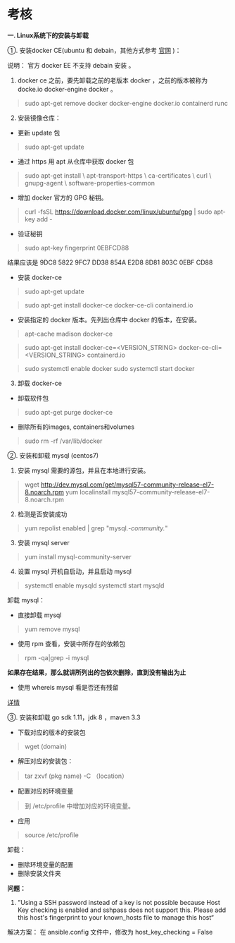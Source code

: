 考核
===
**一. Linux系统下的安装与卸载** 

①. 安装docker CE(ubuntu 和 debain，其他方式参考 [官网](https://docs.docker.com/install/) )：

说明： 官方 docker EE 不支持 debain 安装 。

1. docker ce 之前，要先卸载之前的老版本 docker ，之前的版本被称为 docke.io docker-engine docker 。

> sudo apt-get remove docker docker-engine docker.io containerd runc

2. 安装镜像仓库：

- 更新 update 包

> sudo apt-get update

- 通过 https 用 apt 从仓库中获取 docker 包

>   sudo apt-get install \\
    apt-transport-https \\
    ca-certificates \\
    curl \\
    gnupg-agent \\
    software-properties-common

- 增加 docker 官方的 GPG 秘钥。

> curl -fsSL https://download.docker.com/linux/ubuntu/gpg | sudo apt-key add -

- 验证秘钥 

> sudo apt-key fingerprint 0EBFCD88

结果应该是 9DC8 5822 9FC7 DD38 854A E2D8 8D81 803C 0EBF CD88

- 安装 docker-ce 

> sudo apt-get update

> sudo apt-get install docker-ce docker-ce-cli containerd.io

- 安装指定的 docker 版本。先列出仓库中 docker 的版本，在安装。

> apt-cache madison docker-ce

> sudo apt-get install docker-ce=<VERSION_STRING> docker-ce-cli=<VERSION_STRING> containerd.io

> sudo systemctl enable docker 
> sudo systemctl start docker 

3. 卸载 docker-ce 

- 卸载软件包

> sudo apt-get purge docker-ce

- 删除所有的images, containers和volumes

> sudo rm -rf /var/lib/docker

②. 安装和卸载 mysql (centos7)

1. 安装 mysql 需要的源包，并且在本地进行安装。

> wget http://dev.mysql.com/get/mysql57-community-release-el7-8.noarch.rpm
> yum localinstall mysql57-community-release-el7-8.noarch.rpm

2. 检测是否安装成功

> yum repolist enabled | grep "mysql.*-community.*"

3. 安装 mysql server

> yum install mysql-community-server

4. 设置 mysql 开机自启动，并且启动 mysql

> systemctl enable mysqld
> systemctl start mysqld

卸载 mysql：

- 直接卸载 mysql 

> yum remove mysql

- 使用 rpm 查看，安装中所存在的依赖包

> rpm -qa|grep -i mysql

**如果存在结果，那么就讲所列出的包依次删除，直到没有输出为止**

- 使用 whereis mysql 看是否还有残留

[详情](http://blog.csdn.net/xyang81/article/details/51759200)

③. 安装和卸载 go sdk 1.11，jdk 8 ，maven 3.3 

- 下载对应的版本的安装包 

> wget (domain)

- 解压对应的安装包：

> tar zxvf (pkg name) -C （location）

- 配置对应的环境变量

> 到 /etc/profile 中增加对应的环境变量。

- 应用 

> source /etc/profile

卸载：

- 删除环境变量的配置
- 删除安装文件夹

**问题：**

1. ”Using a SSH password instead of a key is not possible because Host Key checking is enabled and sshpass does not support this.  Please add this host's fingerprint to your known_hosts file to manage this host“

解决方案：
在 ansible.config 文件中，修改为 host_key_checking = False  
